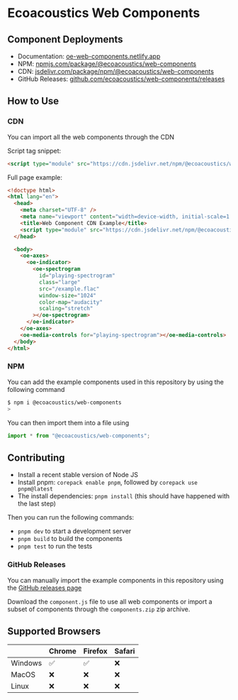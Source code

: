 # Ecoacoustics Web Components

## Component Deployments

- Documentation: [oe-web-components.netlify.app](https://oe-web-components.netlify.app)
- NPM: [npmjs.com/package/@ecoacoustics/web-components](https://www.npmjs.com/package/@ecoacoustics/web-components)
- CDN: [jsdelivr.com/package/npm/@ecoacoustics/web-components](https://www.jsdelivr.com/package/npm/@ecoacoustics/web-components)
- GitHub Releases: [github.com/ecoacoustics/web-components/releases](https://github.com/ecoacoustics/web-components/releases)

## How to Use

### CDN

You can import all the web components through the CDN

Script tag snippet:

```html
<script type="module" src="https://cdn.jsdelivr.net/npm/@ecoacoustics/web-components/dist/components.js"></script>
```

Full page example:

```html
<!doctype html>
<html lang="en">
  <head>
    <meta charset="UTF-8" />
    <meta name="viewport" content="width=device-width, initial-scale=1.0" />
    <title>Web Component CDN Example</title>
    <script type="module" src="https://cdn.jsdelivr.net/npm/@ecoacoustics/web-components/dist/components.js"></script>
  </head>

  <body>
    <oe-axes>
      <oe-indicator>
        <oe-spectrogram
          id="playing-spectrogram"
          class="large"
          src="/example.flac"
          window-size="1024"
          color-map="audacity"
          scaling="stretch"
        ></oe-spectrogram>
      </oe-indicator>
    </oe-axes>
    <oe-media-controls for="playing-spectrogram"></oe-media-controls>
  </body>
</html>
```

### NPM

You can add the example components used in this repository by using the following command

```sh
$ npm i @ecoacoustics/web-components
>
```

You can then import them into a file using

```js
import * from "@ecoacoustics/web-components";
```

## Contributing

- Install a recent stable version of Node JS
- Install pnpm: `corepack enable pnpm`, followed by `corepack use pnpm@latest`
- The install dependencies: `pnpm install` (this should have happened with the last step)

Then you can run the following commands:

- `pnpm dev` to start a development server
- `pnpm build` to build the components
- `pnpm test` to run the tests

### GitHub Releases

You can manually import the example components in this repository using the [GitHub releases page](https://github.com/ecoacoustics/web-components/releases)

Download the `component.js` file to use all web components or import a subset of components through the `components.zip` zip archive.

## Supported Browsers

|         | Chrome | Firefox | Safari |
| ------- | ------ | ------- | ------ |
| Windows | ✅     | ✅      | ❌     |
| MacOS   | ❌     | ❌      | ❌     |
| Linux   | ❌     | ❌      | ❌     |
